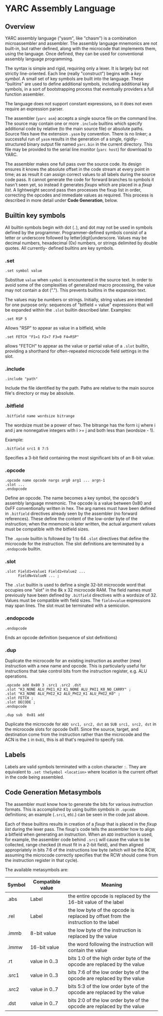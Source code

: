 # YARC Assembly Language

## Overview

YARC assembly language ("yasm", like "chasm") is a combination microassembler
and assembler. The assembly language mnemonics are not built-in, but rather
defined, along with the microcode that implements them, using the language.
Once defined, they can be used for conventional assembly language programming.

The syntax is simple and rigid, requiring only a lexer. It is largely but
not strictly line-oriented. Each line (really "construct") begins with a
_key symbol_. A small set of key symbols are built into the language. These
"builtins" are used to define additional symbols, including additional key
symbols, in a sort of bootstrapping process that eventually providers a full
function assembler.

The language does not support constant expressions, so it does not even require
an expression parser.

The assembler (`yarc asm`) accepts a single source file on the command line.
The source may contain one or more `.include` builtins which specify additional
code by relative (to the main source file) or absolute paths. Source files have
the extension `.yasm` by convention. There is no linker; a successful run of
`yasm` results in the generation of a single, rigidly-structured binary output
file named `yarc.bin` in the current directory. This file
may be provided to the serial line monitor (`yarc host`) for download to YARC.

The assembler makes one full pass over the source code. Its design ensures it knows the absolute offset in the code stream at every point in time; as as result it can assign correct values to all labels during the source code pass. It cannot generate the code for forward branches to symbols it hasn't seen yet, so instead it generates _fixups_ which are placed in a _fixup list_. A lightweight second pass then processes the fixup list in order, correcting the opcodes and immediate values as required. This process is described in more detail under **Code Generation**, below.

## Builtin key symbols

All builtin symbols begin with dot (`.`), and dot may not be used in symbols
defined by the programmer. Programmer-defined symbols consist of a letter or
underscore followed by letter|digit|underscore. Values may be decimal numbers,
hexadecimal (0x) numbers, or strings delimited by double quotes. All currently-
defined builtins are key symbols.

### .set

```
.set symbol value
```

Substitue `value` when `symbol` is encountered in the source text. In order
to avoid some of the complexities of generalized macro processing, the value
may not contain a dot ("."). This prevents builtins in the expansion text.

The values may be numbers or strings. Initially, string values are intended
for one purpose only: sequences of "bitfield = value" expressions that will
be expanded within the `.slot` builtin described later. Examples:

```
.set RSP 5
```

Allows "RSP" to appear as value in a bitfield, while

```
.set FETCH "F1=1 F2=7 F3=0 F4=RSP"
```

allows "FETCH" to appear as the value or partial value of a `.slot` builtin,
providing a shorthand for often-repeated microcode field settings in the slot.

### .include

```
.include "path"
```

Include the file identified by the path. Paths are relative to the main
source file's directory or may be absolute.

### .bitfield

```
.bitfield name wordsize bitrange
```

The wordsize must be a power of two. The bitrange has the form i:j where
i and j are nonnegative integers with i >= j and both less than (wordsize - 1).

Example:

```
.bitfield src1 8 7:5
```

Specifies a 3-bit field containing the most significant bits of an 8-bit value.

### .opcode

```
.opcode name opcode nargs arg0 arg1 ... argn-1
.slot ...
.endopcode
```

Define an opcode. The name becomes a key symbol, the opcode's assembly
language mnemonic. The opcode is a value between 0x80 and 0xFF
conventionally written in hex.  The arg names must have been defined in
`.bitfield` directives already seen by the assembler (no forward references).
These define the content of the low-order byte of the instruction; when the
mnemonic is later written, the actual argument values must be compatible
with the bitfield sizes.

The `.opcode` builtin is followed by 1 to 64 `.slot` directives that define
the microcode for the instruction. The slot definitions are terminated by
a `.endopcode` builtin.

### .slot

```
.slot Field1=Value1 Field2=Value2 ...
      FieldN=ValueN ... ;
```

The `.slot` builtin is used to define a single 32-bit microcode word that
occupies one "slot" in the 8k x 32 microcode RAM. The field names must
previously have been defined by `.bitfield` directives with a wordsize of 32.
Values must be compatible with field sizes. The `field=value` expressions
may span lines. The slot must be terminated with a semicolon.

### .endopcode

```
.endopcode
```
Ends an opcode definition (sequence of slot definitions)

### .dup

Duplicate the microcode for an existing instruction as another (new) instruction with a new name and opcode. This is particularly useful for instructions that take control bits from the instruction register, e.g. ALU operations.

```
.opcode add 0x80 3 .src1 .src2 .dst
.slot "K3_NONE ALU_PHI1_K2 K1_NONE ALU_PHI1_K0_NO_CARRY" ;
.slot "K3_NONE ALU_PHI2_K2 ALU_PHI2_K1 ALU_PHI2_K0" ;
.slot FETCH ;
.slot DECODE ;
.endopcode

.dup sub  0x81 add
```

Duplicate the microcode for `ADD src1, src2, dst` as `SUB src1, src2, dst` in the microcode slots for opcode 0x81. Since the source, target, and destination come from the instruction rather than the microcode and the ACN is the `1` in `0x81`, this is all that's required to specify `SUB`.

## Labels

Labels are valid symbols terminated with a colon character `:`. They are equivalent to `.set theSymbol <location>` where location is the current offset in the code being assembled. 

## Code Generation Metasymbols

The assembler must know how to generate the bits for various instruction formats. This is accomplished by using builtin symbols in `.opcode` definitions; an example (`.src1`, etc.) can be seen in the code just above.

Each of these builtins results in creation of a _fixup_ that is placed in the _fixup list_ during the lexer pass. The fixup's code tells the assembler how to align a bitfield when generating an instruction. When an `ADD` instruction is used, for example, the assembler code behind `.src1` will cause the value to be collected, range checked (it must fit in a 2-bit field), and then aligned appropriately in bits 7:6 of the instructions low byte (which will be the RCW, assuming the microcode correctly specifies that the RCW should come from the instruction register in that cycle).

The available metasymbols are:

| Symbol | Compatible value | Meaning |
|--------|------------------|---------|
|.abs | Label | the entire opcode is replaced by the 16-bit value of the label |
| .rel | Label | the low byte of the opcode is replaced by offset from the instruction to the label |
| .immb | 8-bit value | the low byte of the instruction is replaced by the value |
| .immw | 16-bit value | the word following the instruction will contain the value |
| .rt | value in 0..3 | bits 1:0 of the high order byte of the opcode are replaced by the value |
| .src1 | value in 0..3 | bits 7:6 of the low order byte of the opcode are replaced by the value |
| .src2 | value in 0..7 | bits 5:3 of the low order byte of the opcode are replaced by the value |
| .dst | value in 0..7 | bits 2:0 of the low order byte of the opcode are replaced by the value |

